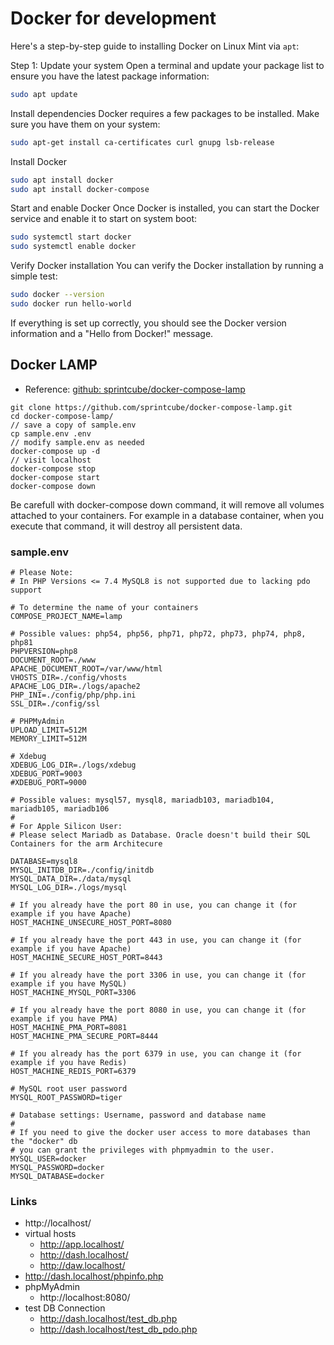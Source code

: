 # Docker for development

Here's a step-by-step guide to installing Docker on Linux Mint via `apt`:

Step 1: Update your system
Open a terminal and update your package list to ensure you have the latest package information:

```bash
sudo apt update
```

Install dependencies
Docker requires a few packages to be installed. Make sure you have them on your system:

```bash
sudo apt-get install ca-certificates curl gnupg lsb-release
```

Install Docker

```bash
sudo apt install docker
sudo apt install docker-compose
```

Start and enable Docker
Once Docker is installed, you can start the Docker service and enable it to start on system boot:

```bash
sudo systemctl start docker
sudo systemctl enable docker
```

Verify Docker installation
You can verify the Docker installation by running a simple test:

```bash
sudo docker --version
sudo docker run hello-world
```

If everything is set up correctly, you should see the Docker version information and a "Hello from Docker!" message.

## Docker LAMP

* Reference: [github: sprintcube/docker-compose-lamp](https://github.com/sprintcube/docker-compose-lamp)

```
git clone https://github.com/sprintcube/docker-compose-lamp.git
cd docker-compose-lamp/
// save a copy of sample.env
cp sample.env .env
// modify sample.env as needed
docker-compose up -d
// visit localhost
docker-compose stop
docker-compose start
docker-compose down
```

Be carefull with docker-compose down command, it will remove all volumes attached to your containers. For example in a database container, when you execute that command, it will destroy all persistent data.

### sample.env

```
# Please Note:
# In PHP Versions <= 7.4 MySQL8 is not supported due to lacking pdo support

# To determine the name of your containers
COMPOSE_PROJECT_NAME=lamp

# Possible values: php54, php56, php71, php72, php73, php74, php8, php81
PHPVERSION=php8
DOCUMENT_ROOT=./www
APACHE_DOCUMENT_ROOT=/var/www/html
VHOSTS_DIR=./config/vhosts
APACHE_LOG_DIR=./logs/apache2
PHP_INI=./config/php/php.ini
SSL_DIR=./config/ssl

# PHPMyAdmin
UPLOAD_LIMIT=512M
MEMORY_LIMIT=512M

# Xdebug
XDEBUG_LOG_DIR=./logs/xdebug
XDEBUG_PORT=9003
#XDEBUG_PORT=9000

# Possible values: mysql57, mysql8, mariadb103, mariadb104, mariadb105, mariadb106
#
# For Apple Silicon User: 
# Please select Mariadb as Database. Oracle doesn't build their SQL Containers for the arm Architecure

DATABASE=mysql8
MYSQL_INITDB_DIR=./config/initdb
MYSQL_DATA_DIR=./data/mysql
MYSQL_LOG_DIR=./logs/mysql

# If you already have the port 80 in use, you can change it (for example if you have Apache)
HOST_MACHINE_UNSECURE_HOST_PORT=8080

# If you already have the port 443 in use, you can change it (for example if you have Apache)
HOST_MACHINE_SECURE_HOST_PORT=8443

# If you already have the port 3306 in use, you can change it (for example if you have MySQL)
HOST_MACHINE_MYSQL_PORT=3306

# If you already have the port 8080 in use, you can change it (for example if you have PMA)
HOST_MACHINE_PMA_PORT=8081
HOST_MACHINE_PMA_SECURE_PORT=8444

# If you already has the port 6379 in use, you can change it (for example if you have Redis)
HOST_MACHINE_REDIS_PORT=6379

# MySQL root user password
MYSQL_ROOT_PASSWORD=tiger

# Database settings: Username, password and database name
#
# If you need to give the docker user access to more databases than the "docker" db 
# you can grant the privileges with phpmyadmin to the user.
MYSQL_USER=docker
MYSQL_PASSWORD=docker
MYSQL_DATABASE=docker
```

### Links

* http://localhost/
* virtual hosts
  * http://app.localhost/
  * http://dash.localhost/
  * http://daw.localhost/
* http://dash.localhost/phpinfo.php
* phpMyAdmin
  * http://localhost:8080/
* test DB Connection
  * http://dash.localhost/test_db.php
  * http://dash.localhost/test_db_pdo.php

